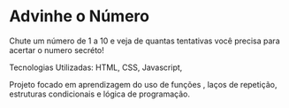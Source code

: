 # Advinhe o Número
Chute um número de 1 a 10 e veja de quantas tentativas você precisa para acertar o numero secréto!

Tecnologias Utilizadas:
HTML,
CSS,
Javascript,

Projeto focado em aprendizagem do uso de funções , laços de repetição, estruturas condicionais e  lógica de programação.
